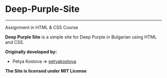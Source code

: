 # Deep-Purple-Site
*****************************************

Assignment in HTML & CSS Course

**Deep Purple Site** is a simple site for Deep Purple in Bulgarian using HTML and CSS. 

**Originally developed by:**
* Petya Kostova => [petyakostova](https://github.com/petyakostova)

**The Site is licensed under MIT License**
